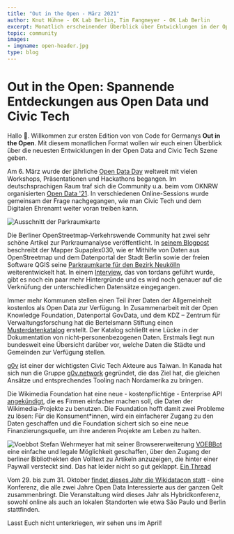```yaml
---
title: "Out in the Open - März 2021"
author: Knut Hühne - OK Lab Berlin, Tim Fangmeyer - OK Lab Berlin 
excerpt: Monatlich erscheinender Überblick über Entwicklungen in der Open Data and Civic Tech Szene 
topic: community 
images:
- imgname: open-header.jpg
type: blog
---
```


# Out in the Open: Spannende Entdeckungen aus Open Data und Civic Tech

Hallo :wave:. Willkommen zur ersten Edition von von Code for Germanys **Out in the Open**. Mit diesem monatlichen Format
wollen wir euch einen Überblick über die neuesten Entwicklungen in der Open Data and Civic Tech Szene geben.

Am 6. März wurde der jährliche [Open Data Day](https://opendataday.org/) weltweit mit vielen Workshops, Präsentationen
und Hackathons begangen. Im deutschsprachigen Raum traf sich die Community u.a. beim vom OKNRW
organisierten [Open Data '21](https://oknrw.de/veranstaltungen/offene-kommunen-nrw-2021-opendataday/). In verschiedenen
Online-Sessions wurde gemeinsam der Frage nachgegangen, wie man Civic Tech und dem Digitalen Ehrenamt weiter voran
treiben kann.

![Ausschnitt der Parkraumkarte](/blog/parkraumkarte.png)

Die Berliner OpenStreetmap-Verkehrswende Community hat zwei sehr schöne Artikel zur Parkraumanalyse veröffentlicht.
In [seinem Blogpost](https://www.openstreetmap.org/user/Supaplex030/diary/396105) beschreibt der Mapper Supaplex030, wie
er Mithilfe von Daten aus OpenStreetmap und dem Datenportal der Stadt Berlin sowie der freien Software QGIS
seine [Parkraumkarte für den Bezirk Neukölln](https://supaplexosm.github.io/strassenraumkarte-neukoelln/?map=parkingmap#16/52.4790/13.4293)
weiterentwickelt hat. In einem [Interview](https://www.openstreetmap.org/user/tordans/diary/396118), das von tordans
geführt wurde, gibt es noch ein paar mehr Hintergründe und es wird noch genauer auf die Verknüfung der unterschiedlichen
Datensätze eingegangen.

Immer mehr Kommunen stellen einen Teil ihrer Daten der Allgemeinheit kostenlos als Open Data zur Verfügung. In
Zusammenarbeit mit der Open Knowledge Foundation, Datenportal GovData, und dem KDZ – Zentrum für Verwaltungsforschung
hat die Bertelsmann Stiftung
einen [Musterdatenkatalog](https://www.bertelsmann-stiftung.de/de/unsere-projekte/smart-country/musterdatenkatalog)
erstellt. Der Katalog schließt eine Lücke in der Dokumentation von nicht-personenbezogenen Daten. Erstmals liegt nun
bundesweit eine Übersicht darüber vor, welche Daten die Städte und Gemeinden zur Verfügung stellen.

[g0v](https://g0v.asia) ist einer der wichtigsten Civic Tech Akteure aus Taiwan. In Kanada hat sich nun die
Gruppe [g0v.network](https://github.com/g0v-network) gegründet, die das Ziel hat, die gleichen Ansätze und
entsprechendes Tooling nach Nordamerika zu bringen.

Die Wikimedia Foundation hat eine neue - kostenpflichtige - Enterprise
API [angekündigt](https://diff.wikimedia.org/2021/03/16/introducing-the-wikimedia-enterprise-api/), die es Firmen
einfacher machen soll, die Daten der Wikimedia-Projekte zu benutzen. Die Foundation hofft damit zwei Probleme zu lösen:
Für die Konsument\*innen, wird ein einfacherer Zugang zu den Daten geschaffen und die Foundation sichert sich so eine
neue Finanzierungsquelle, um ihre anderen Projekte am Leben zu halten.

![Voebbot](/blog/voebbot.jpg)
Stefan Wehrmeyer hat mit seiner Browsererweiterung [VOEBBot](https://github.com/stefanw/voebbot) eine einfache und
legale Möglichkeit geschaffen, über den Zugang der berliner Bibliothekten den Volltext zu Artikeln anzuzeigen, die
hinter einer Paywall versteckt sind. Das hat leider nicht so gut
geklappt. [Ein Thread](https://twitter.com/stefanwehrmeyer/status/1373222472796020737)

Vom 29. bis zum 31.
Oktober [findet dieses Jahr die Wikidatacon statt][1] - eine Konferenz, die alle zwei Jahre Open Data Interessierte aus der ganzen Qelt zusammenbringt. Die Veranstaltung wird
dieses Jahr als Hybridkonferenz, sowohl online als auch an lokalen Standorten wie etwa São Paulo und Berlin stattfinden.

Lasst Euch nicht unterkriegen, wir sehen uns im April!


[1]: https://tech-news.wikimedia.de/en/2021/02/03/wikidatacon-2021-the-event-for-the-international-open-data-community/